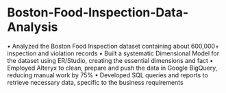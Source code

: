# Boston-Food-Inspection-Data-Analysis

• Analyzed the Boston Food Inspection dataset containing about 600,000+ inspection and violation records
• Built a systematic Dimensional Model for the dataset using ER/Studio, creating the essential dimensions and fact
• Employed Alteryx to clean, prepare and push the data in Google BigQuery, reducing manual work by 75%
• Developed SQL queries and reports to retrieve necessary data, specific to the business requirements
